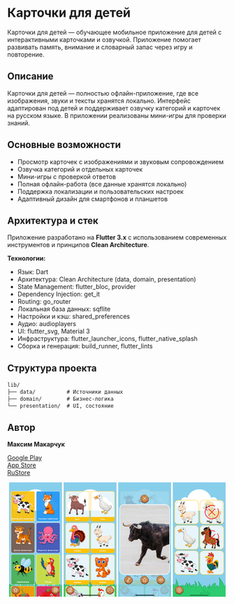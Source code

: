 # Карточки для детей

Карточки для детей — обучающее мобильное приложение для детей с интерактивными карточками и озвучкой. Приложение помогает развивать память, внимание и словарный запас через игру и повторение.

## Описание

Карточки для детей — полностью офлайн-приложение, где все изображения, звуки и тексты хранятся локально. Интерфейс адаптирован под детей и поддерживает озвучку категорий и карточек на русском языке. В приложении реализованы мини-игры для проверки знаний.

## Основные возможности

- Просмотр карточек с изображениями и звуковым сопровождением  
- Озвучка категорий и отдельных карточек  
- Мини-игры с проверкой ответов  
- Полная офлайн-работа (все данные хранятся локально)  
- Поддержка локализации и пользовательских настроек  
- Адаптивный дизайн для смартфонов и планшетов  

## Архитектура и стек

Приложение разработано на **Flutter 3.x** с использованием современных инструментов и принципов **Clean Architecture**.

**Технологии:**
- Язык: Dart  
- Архитектура: Clean Architecture (data, domain, presentation)  
- State Management: flutter_bloc, provider  
- Dependency Injection: get_it  
- Routing: go_router  
- Локальная база данных: sqflite  
- Настройки и кэш: shared_preferences  
- Аудио: audioplayers  
- UI: flutter_svg, Material 3  
- Инфраструктура: flutter_launcher_icons, flutter_native_splash  
- Сборка и генерация: build_runner, flutter_lints 

## Структура проекта
```
lib/
├── data/          # Источники данных 
├── domain/        # Бизнес-логика 
└── presentation/  # UI, состояние 
```

## Автор
**Максим Макарчук**

[Google Play](https://play.google.com/store/apps/details?id=com.dom.busycards)  
[App Store](https://apps.apple.com/ru/app/%D0%BA%D0%B0%D1%80%D1%82%D0%BE%D1%87%D0%BA%D0%B8-%D0%B4%D0%BB%D1%8F-%D0%BC%D0%B0%D0%BB%D1%8B%D1%88%D0%B5%D0%B9/id6529673021)  
[RuStore](https://www.rustore.ru/catalog/app/com.dom.busycards)

<p align="center">
  <img src="assets/screens/1.png" width="24%">
  <img src="assets/screens/2.png" width="24%">
  <img src="assets/screens/3.png" width="24%">
  <img src="assets/screens/4.png" width="24%">
</p>